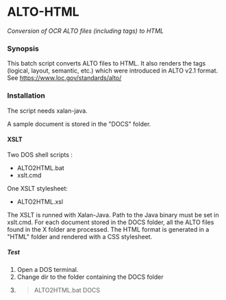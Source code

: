 # ALTO-HTML
*Conversion of OCR ALTO files (including tags) to HTML*

### Synopsis
This batch script converts ALTO files to HTML. It also renders the tags (logical, layout, semantic, etc.) which were introduced in ALTO v2.1 format. 
See https://www.loc.gov/standards/alto/


### Installation
The script needs xalan-java.

A sample document is stored in the "DOCS" folder. 


#### XSLT
Two DOS shell scripts :
- ALTO2HTML.bat
- xslt.cmd

One XSLT stylesheet:
- ALTO2HTML.xsl

The XSLT is runned with Xalan-Java. Path to the Java binary must be set in xslt.cmd.
For each document stored in the DOCS folder, all the ALTO files found in the X folder are processed.
The HTML format is generated in a "HTML" folder and rendered with a CSS stylesheet.

##### Test
1. Open a DOS terminal.
2. Change dir to the folder containing the DOCS folder
3. >ALTO2HTML.bat DOCS


